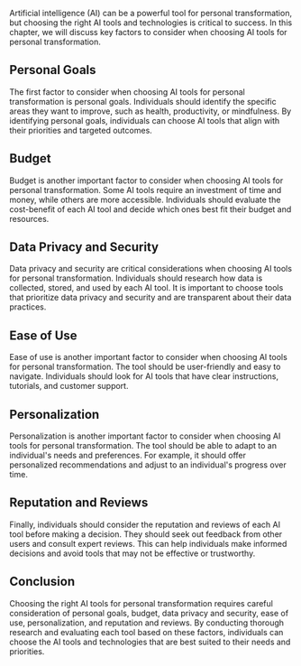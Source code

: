 
Artificial intelligence (AI) can be a powerful tool for personal transformation, but choosing the right AI tools and technologies is critical to success. In this chapter, we will discuss key factors to consider when choosing AI tools for personal transformation.

Personal Goals
--------------

The first factor to consider when choosing AI tools for personal transformation is personal goals. Individuals should identify the specific areas they want to improve, such as health, productivity, or mindfulness. By identifying personal goals, individuals can choose AI tools that align with their priorities and targeted outcomes.

Budget
------

Budget is another important factor to consider when choosing AI tools for personal transformation. Some AI tools require an investment of time and money, while others are more accessible. Individuals should evaluate the cost-benefit of each AI tool and decide which ones best fit their budget and resources.

Data Privacy and Security
-------------------------

Data privacy and security are critical considerations when choosing AI tools for personal transformation. Individuals should research how data is collected, stored, and used by each AI tool. It is important to choose tools that prioritize data privacy and security and are transparent about their data practices.

Ease of Use
-----------

Ease of use is another important factor to consider when choosing AI tools for personal transformation. The tool should be user-friendly and easy to navigate. Individuals should look for AI tools that have clear instructions, tutorials, and customer support.

Personalization
---------------

Personalization is another important factor to consider when choosing AI tools for personal transformation. The tool should be able to adapt to an individual's needs and preferences. For example, it should offer personalized recommendations and adjust to an individual's progress over time.

Reputation and Reviews
----------------------

Finally, individuals should consider the reputation and reviews of each AI tool before making a decision. They should seek out feedback from other users and consult expert reviews. This can help individuals make informed decisions and avoid tools that may not be effective or trustworthy.

Conclusion
----------

Choosing the right AI tools for personal transformation requires careful consideration of personal goals, budget, data privacy and security, ease of use, personalization, and reputation and reviews. By conducting thorough research and evaluating each tool based on these factors, individuals can choose the AI tools and technologies that are best suited to their needs and priorities.
